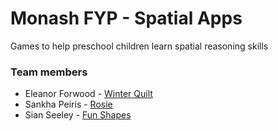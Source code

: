 # Monash FYP - Spatial Apps
Games to help preschool children learn spatial reasoning skills

### Team members
+ Eleanor Forwood - [Winter Quilt](quilt)
+ Sankha Peiris - [Rosie](https://github.com/lhpei2/rosie-app)
+ Sian Seeley - [Fun Shapes](Shapes)
